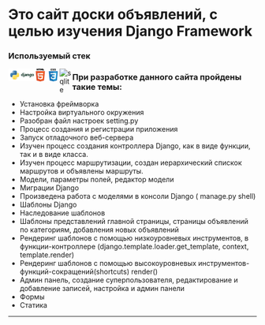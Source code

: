 
# Это сайт доски объявлений, с целью изучения Django Framework

### Используемый стек
[<img align="left" alt="Python" width="26px" src="https://raw.githubusercontent.com/github/explore/80688e429a7d4ef2fca1e82350fe8e3517d3494d/topics/python/python.png"/>][python]
[<img align="left" alt="Django" width="26px" src="https://raw.githubusercontent.com/github/explore/7456fdff59816d37ef383a6c8f32a26ff7332db2/topics/django/django.png"/>][django]
[<img align="left" alt="HTML5" width="26px" src="https://raw.githubusercontent.com/github/explore/80688e429a7d4ef2fca1e82350fe8e3517d3494d/topics/html/html.png"/>][html5]
[<img align="left" alt="CSS" width="26px" src="https://raw.githubusercontent.com/github/explore/80688e429a7d4ef2fca1e82350fe8e3517d3494d/topics/css/css.png"/>][css]
[<img align="left" alt="sqlite" width="26px" src="https://avatars.githubusercontent.com/u/48680494?v=4"/>][sql]


[python]: https://www.python.org
[django]: https://www.djangoproject.com
[html5]: https://ru.wikipedia.org/wiki/HTML5
[css]: https://ru.wikipedia.org/wiki/HTML5
[sql]: https://github.com/sqlite/sqlite

### При разработке данного сайта пройдены такие темы:
- Установка фреймворка
- Настройка виртуального окружения
- Разобран файл настроек setting.py
- Процесс создания и регистрации приложения
- Запуск отладочного веб-сервера
- Изучен процесс создания контроллера Django, как в виде функции, так и в виде класса. 
- Изучен процесс маршрутизации, создан иерархический спискок маршрутов и объявлены маршруты. 
- Модели, параметры полей, редактор модели
- Миграции Django
- Произведена работа с моделями в консоли Django ( manage.py shell)
- Шаблоны Django
- Наследование шаблонов
- Шаблоны представлений главной страницы, страницы объявлений по категориям, добавления новых объявлений
- Рендеринг шаблонов с помощью низкоуровневых инструментов, в функции-контроллере (django.template.loader.get_template, context, template.render)
- Рендеринг шаблонов с помощью высокоуровневых инструментов-функций-сокращений(shortcuts) render()
- Админ панель, создание суперпользователя, редактирование и добавление записей, настройка и админ панели
- Формы
- Статика


---------------------------------------------------------------------------------
